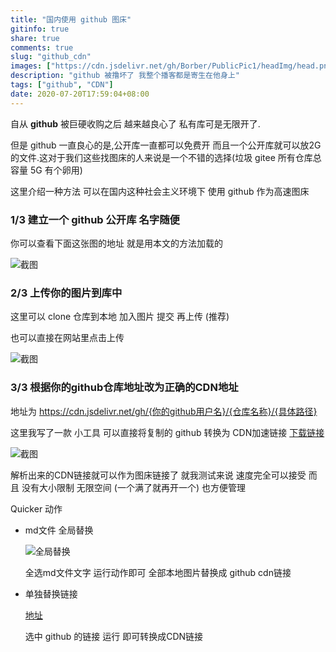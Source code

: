 ```yaml
---
title: "国内使用 github 图床"
gitinfo: true
share: true
comments: true
slug: "github_cdn"
images: ["https://cdn.jsdelivr.net/gh/Borber/PublicPic1/headImg/head.png"] 
description: "github 被撸坏了 我整个播客都是寄生在他身上"
tags: ["github", "CDN"]
date: 2020-07-20T17:59:04+08:00
---
```


自从 **github** 被巨硬收购之后 越来越良心了 私有库可是无限开了.

但是 github 一直良心的是,公开库一直都可以免费开 而且一个公开库就可以放2G的文件.这对于我们这些找图床的人来说是一个不错的选择(垃圾 gitee 所有仓库总容量 5G 有个卵用)

这里介绍一种方法 可以在国内这种社会主义环境下 使用 github 作为高速图床



### 1/3 建立一个 github 公开库 名字随便

你可以查看下面这张图的地址 就是用本文的方法加载的

![截图](https://cdn.jsdelivr.net/gh/Borber/PublicPic1/博客园/github图床/BORBER_2020-06-19_18-10-01.png)

### 2/3 上传你的图片到库中

这里可以 clone 仓库到本地 加入图片 提交 再上传 (推荐)

也可以直接在网站里点击上传

![截图](https://cdn.jsdelivr.net/gh/Borber/PublicPic1/博客园/github图床/uploadfile.png)



### 3/3 根据你的github仓库地址改为正确的CDN地址 

地址为 https://cdn.jsdelivr.net/gh/{你的github用户名}/{仓库名称}/{具体路径}

这里我写了一款 小工具 可以直接将复制的 github 转换为 CDN加速链接  [下载链接](https://github.com/Borber/GithubPic/releases/download/0.0.1/GithubPic.exe)  

![截图](https://cdn.jsdelivr.net/gh/Borber/PublicPic1/%E5%8D%9A%E5%AE%A2%E5%9B%AD/github%E5%9B%BE%E5%BA%8A/exe.png)

解析出来的CDN链接就可以作为图床链接了 就我测试来说 速度完全可以接受 而且 没有大小限制 无限空间 (一个满了就再开一个) 也方便管理



Quicker 动作

- md文件 全局替换

  

  ![全局替换](https://cdn.jsdelivr.net/gh/Borber/PublicPic1/%E5%8D%9A%E5%AE%A2%E5%9B%AD/github%E5%9B%BE%E5%BA%8A/quicker.png)

  全选md文件文字 运行动作即可 全部本地图片替换成 github cdn链接

- 单独替换链接

  [地址](https://getquicker.net/Sharedaction?code=c9cdaf09-febd-42fa-2e8e-08d82c48e4ae)

  选中 github 的链接 运行 即可转换成CDN链接